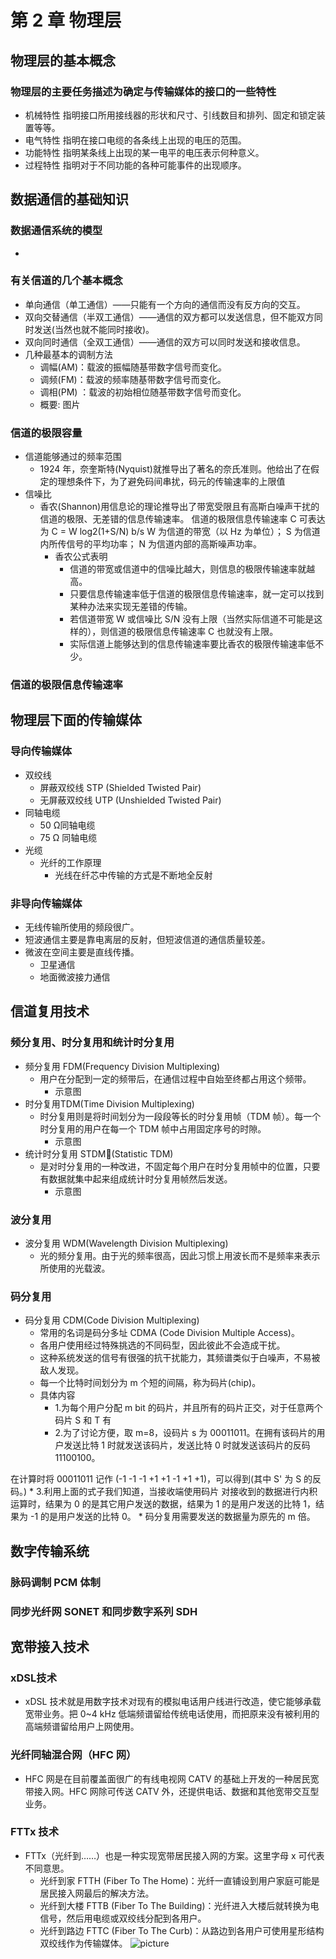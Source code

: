 # 第 2 章  物理层
## 物理层的基本概念
### 物理层的主要任务描述为确定与传输媒体的接口的一些特性
* 机械特性    指明接口所用接线器的形状和尺寸、引线数目和排列、固定和锁定装置等等。
* 电气特性    指明在接口电缆的各条线上出现的电压的范围。
* 功能特性    指明某条线上出现的某一电平的电压表示何种意义。
* 过程特性    指明对于不同功能的各种可能事件的出现顺序。 
## 数据通信的基础知识
### 数据通信系统的模型
*  
### 有关信道的几个基本概念
* 单向通信（单工通信）——只能有一个方向的通信而没有反方向的交互。
* 双向交替通信（半双工通信）——通信的双方都可以发送信息，但不能双方同时发送(当然也就不能同时接收)。
* 双向同时通信（全双工通信）——通信的双方可以同时发送和接收信息。 
* 几种最基本的调制方法
    * 调幅(AM)：载波的振幅随基带数字信号而变化。 
    * 调频(FM)：载波的频率随基带数字信号而变化。
    * 调相(PM) ：载波的初始相位随基带数字信号而变化。 
    * 概要: 图片
### 信道的极限容量
* 信道能够通过的频率范围
    * 1924 年，奈奎斯特(Nyquist)就推导出了著名的奈氏准则。他给出了在假定的理想条件下，为了避免码间串扰，码元的传输速率的上限值
* 信噪比
    * 香农(Shannon)用信息论的理论推导出了带宽受限且有高斯白噪声干扰的信道的极限、无差错的信息传输速率。
      信道的极限信息传输速率 C 可表达为
      C = W log2(1+S/N)  b/s 
      W 为信道的带宽（以 Hz 为单位）；
      S 为信道内所传信号的平均功率；
      N 为信道内部的高斯噪声功率。
        * 香农公式表明
            * 信道的带宽或信道中的信噪比越大，则信息的极限传输速率就越高。 
            * 只要信息传输速率低于信道的极限信息传输速率，就一定可以找到某种办法来实现无差错的传输。 
            * 若信道带宽 W 或信噪比 S/N 没有上限（当然实际信道不可能是这样的），则信道的极限信息传输速率 C 也就没有上限。
            * 实际信道上能够达到的信息传输速率要比香农的极限传输速率低不少。
### 信道的极限信息传输速率
## 物理层下面的传输媒体
### 导向传输媒体
* 双绞线
    * 屏蔽双绞线 STP (Shielded Twisted Pair)
    * 无屏蔽双绞线 UTP (Unshielded Twisted Pair) 
* 同轴电缆
    * 50 Ω同轴电缆
    * 75 Ω 同轴电缆
* 光缆 
    * 光纤的工作原理
        * 光线在纤芯中传输的方式是不断地全反射
### 非导向传输媒体
* 无线传输所使用的频段很广。
* 短波通信主要是靠电离层的反射，但短波信道的通信质量较差。
* 微波在空间主要是直线传播。 
    * 卫星通信  
    * 地面微波接力通信
## 信道复用技术
### 频分复用、时分复用和统计时分复用
* 频分复用 FDM(Frequency Division Multiplexing) 
    * 用户在分配到一定的频带后，在通信过程中自始至终都占用这个频带。
        * 示意图
* 时分复用TDM(Time Division Multiplexing) 
    * 时分复用则是将时间划分为一段段等长的时分复用帧（TDM 帧）。每一个时分复用的用户在每一个 TDM 帧中占用固定序号的时隙。
        * 示意图
* 统计时分复用 STDM(Statistic TDM)  
    * 是对时分复用的一种改进，不固定每个用户在时分复用帧中的位置，只要有数据就集中起来组成统计时分复用帧然后发送。
        * 示意图

### 波分复用

* 波分复用 WDM(Wavelength Division Multiplexing)  
    * 光的频分复用。由于光的频率很高，因此习惯上用波长而不是频率来表示所使用的光载波。
### 码分复用
* 码分复用 CDM(Code Division Multiplexing)  
    * 常用的名词是码分多址 CDMA     (Code Division Multiple Access)。
    * 各用户使用经过特殊挑选的不同码型，因此彼此不会造成干扰。
    * 这种系统发送的信号有很强的抗干扰能力，其频谱类似于白噪声，不易被敌人发现。 
    * 每一个比特时间划分为 m 个短的间隔，称为码片(chip)。
    * 具体内容
        * 1.为每个用户分配 m bit 的码片，并且所有的码片正交，对于任意两个码片 S 和 T 有
        * 2.为了讨论方便，取 m=8，设码片 s 为 00011011。在拥有该码片的用户发送比特 1 时就发送该码片，发送比特 0 时就发送该码片的反码 11100100。

在计算时将 00011011 记作 (-1 -1 -1 +1 +1 -1 +1 +1)，可以得到(其中 S' 为 S 的反码。)
        * 3.利用上面的式子我们知道，当接收端使用码片  对接收到的数据进行内积运算时，结果为 0 的是其它用户发送的数据，结果为 1 的是用户发送的比特 1，结果为 -1 的是用户发送的比特 0。
    * 码分复用需要发送的数据量为原先的 m 倍。
## 数字传输系统
### 脉码调制 PCM 体制
### 同步光纤网 SONET 和同步数字系列 SDH
## 宽带接入技术
### xDSL技术
* xDSL 技术就是用数字技术对现有的模拟电话用户线进行改造，使它能够承载宽带业务。把 0~4 kHz 低端频谱留给传统电话使用，而把原来没有被利用的高端频谱留给用户上网使用。
### 光纤同轴混合网（HFC 网）
* HFC 网是在目前覆盖面很广的有线电视网 CATV 的基础上开发的一种居民宽带接入网。HFC 网除可传送 CATV 外，还提供电话、数据和其他宽带交互型业务。
### FTTx 技术
* FTTx（光纤到……）也是一种实现宽带居民接入网的方案。这里字母 x 可代表不同意思。
    * 光纤到家 FTTH (Fiber To The Home)：光纤一直铺设到用户家庭可能是居民接入网最后的解决方法。
    * 光纤到大楼 FTTB (Fiber To The Building)：光纤进入大楼后就转换为电信号，然后用电缆或双绞线分配到各用户。
    * 光纤到路边 FTTC (Fiber To The Curb)：从路边到各用户可使用星形结构双绞线作为传输媒体。 
    ![picture](https://github.com/SSHeRun/CS-Xmind-Note/blob/master/%E8%AE%A1%E7%AE%97%E6%9C%BA%E7%BD%91%E7%BB%9C/%E7%AC%AC%202%20%E7%AB%A0%20%20%E7%89%A9%E7%90%86%E5%B1%82/%E7%AC%AC%202%20%E7%AB%A0%20%20%E7%89%A9%E7%90%86%E5%B1%82.png)
